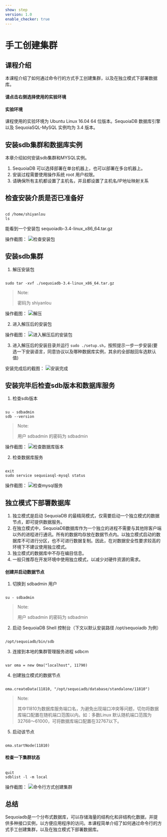 ```yaml
---
show: step
version: 1.0
enable_checker: true
---
```


# 手工创建集群

## 课程介绍

本课程介绍了如何通过命令行的方式手工创建集群，以及在独立模式下部署数据库。

#### 请点击右侧选择使用的实验环境

#### 实验环境
课程使用的实验环境为 Ubuntu Linux 16.04 64 位版本。SequoiaDB 数据库引擎以及 SequoiaSQL-MySQL 实例均为 3.4 版本。



## 安装sdb集群和数据库实例

本章介绍如何安装sdb集群和MYSQL实例。
1) SequoiaDB 可以选择部署在单台机器上，也可以部署在多台机器上。
2) 安装过程需要使用操作系统 root 用户权限。
3) 请确保所有主机都设置了主机名，并且都设置了主机名/IP地址映射关系

##  检查安装介质是否已准备好
```

cd /home/shiyanlou
ls
```
能看到一个安装包 sequoiadb-3.4-linux_x86_64.tar.gz 

操作截图：
![检查安装包](https://doc.shiyanlou.com/courses/1480/1207281/736a2463740a7e973e6ba41207ad9469)


## 安装sdb集群
1) 解压安装包 

```

sudo tar -xvf ./sequoiadb-3.4-linux_x86_64.tar.gz
```

>Note:
>
>密码为 shiyanlou

操作截图：
![解压](https://doc.shiyanlou.com/courses/1480/1207281/da7031717d3b9e7e26f1053e2e91e092)

2) 进入解压后的安装包

操作截图：
![进入解压后的安装包](https://doc.shiyanlou.com/courses/1480/1207281/0b58fada54f66ac97733e3bb1e2c5f47)



3) 进入解压后的安装目录并运行 `sudo ./setup.sh`，按照提示一步一步安装(要选一下安装语言，同意协议以及哪种数据库实例，其余的全部敲回车选默认值)

安装完成后的截图：
![安装完成](https://doc.shiyanlou.com/courses/1480/1207281/590058544bef538f93a9dc0db5d026c8)

## 安装完毕后检查sdb版本和数据库服务
1) 检查sdb版本
```

su - sdbadmin
sdb --version
```

>Note:
>
>用户 sdbadmin 的密码为 sdbadmin

操作截图：
![检查数据库版本](https://doc.shiyanlou.com/courses/1480/1207281/3539105e5381037aa9a3f8444301d6bd)

2) 检查数据库服务 
```

exit
sudo service sequoiasql-mysql status
```

操作截图：
![检查mysql服务](https://doc.shiyanlou.com/courses/1480/1207281/4d707e57609af5ab6a6881c04303496c)


## 独立模式下部署数据库

1) 独立模式是启动 SequoiaDB 的最精简模式，仅需要启动一个独立模式的数据节点，即可提供数据服务。
2) 在独立模式中，SequoiaDB数据库作为一个独立的进程不需要与其他除客户端以外的进程进行通讯。所有的数据均存放在数据节点内。以独立模式启动的数据库不可进行分区，也不可进行数据复制。因此，在对数据安全性要求较高的环境下不建议使用独立模式。 
3) 独立模式的数据库中不存在编目信息。 
4) 一般只推荐在开发环境中使用独立模式，以减少对硬件资源的需求。



#### 创建并启动数据节点
1) 切换到 sdbadmin 用户
```

su - sdbadmin
```

>Note:
>
>用户 sdbadmin 的密码为 sdbadmin



2) 启动 SequoiaDB Shell 控制台（下文以默认安装路径 /opt/sequoiadb 为例）

```

/opt/sequoiadb/bin/sdb
```

3) 连接到本地的集群管理服务进程 sdbcm

```

var oma = new Oma("localhost", 11790)
```

4) 创建独立模式的数据节点

```

oma.createData(11810, "/opt/sequoiadb/database/standalone/11810")
```

>Note:
>
>其中11810为数据库服务端口名，为避免出现端口冲突等问题，切勿将数据库端口配置在随机端口范围以内。如：多数Linux 默认随机端口范围为32768～61000，可将数据库端口配置在32767以下。

5) 启动该节点

```

oma.startNode(11810)
```


#### 检查一下集群状态 

```

quit
sdblist -l -m local
```

操作截图：
![命令行方式创建集群](https://doc.shiyanlou.com/courses/1480/1207281/c75e802689b8d68d3c7ba3ba002665bc)


## 总结

Sequoiadb是一个分布式数据库，可以存储海量的结构化和非结构化数据，并提供多种接口实例，以方便应用程序的访问。本课程简单介绍了如何通过命令行的方式手工创建集群，以及在独立模式下部署数据库。

